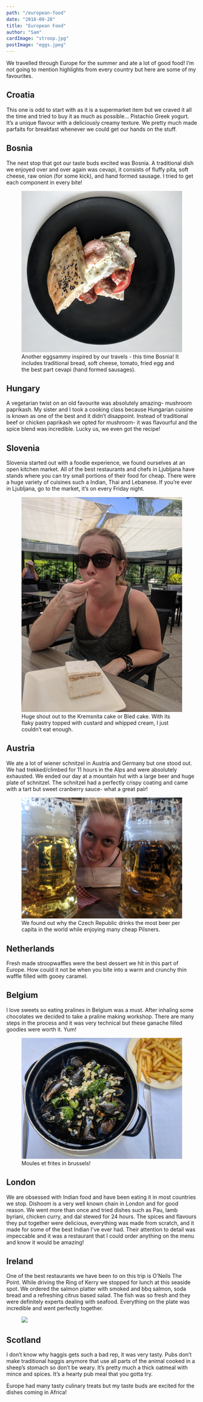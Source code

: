 ```yaml
---
path: "/european-food"
date: "2018-09-28"
title: "European Food"
author: "Sam"
cardImage: "stroop.jpg"
postImage: "eggs.jpeg"
---
```


We travelled through Europe for the summer and ate a lot of good food! I’m not going to mention highlights from every country but here are some of my favourites.

## Croatia

This one is odd to start with as it is a supermarket item but we craved it all the time and tried to buy it as much as possible… Pistachio Greek yogurt. It’s a unique flavour with a deliciously creamy texture. We pretty much made parfaits for breakfast whenever we could get our hands on the stuff.

## Bosnia

The next stop that got our taste buds excited was Bosnia. A traditional dish we enjoyed over and over again was cevapi, it consists of fluffy pita, soft cheese, raw onion (for some kick), and hand formed sausage. I tried to get each component in every bite!

<figure>
  <img src="cevapi.jpg"/>
  <figcaption>
    Another eggsammy inspired by our travels - this time Bosnia! It includes traditional bread, soft cheese, tomato, fried egg and the best part cevapi (hand formed sausages).
  </figcaption>
</figure>

## Hungary

A vegetarian twist on an old favourite was absolutely amazing- mushroom paprikash. My sister and I took a cooking class because Hungarian cuisine is known as one of the best and it didn’t disappoint. Instead of traditional beef or chicken paprikash we opted for mushroom- it was flavourful and the spice blend was incredible. Lucky us, we even got the recipe!

## Slovenia

Slovenia started out with a foodie experience, we found ourselves at an open kitchen market. All of the best restaurants and chefs in Ljubljana have stands where you can try small portions of their food for cheap. There were a huge variety of cuisines such a Indian, Thai and Lebanese. If you’re ever in Ljubljana, go to the market, it’s on every Friday night.

<figure>
  <img src="bledcake.jpg"/>
  <figcaption>
    Huge shout out to the Kremsnita cake or Bled cake. With its flaky pastry topped with custard and whipped cream, I just couldn’t eat enough.
  </figcaption>
</figure>

## Austria

We ate a lot of wiener schnitzel in Austria and Germany but one stood out. We had trekked/climbed for 11 hours in the Alps and were absolutely exhausted. We ended our day at a mountain hut with a large beer and huge plate of schnitzel. The schnitzel had a perfectly crispy coating and came with a tart but sweet cranberry sauce- what a great pair!

<figure>
  <img src="beers.jpg"/>
  <figcaption>
    We found out why the Czech Republic drinks the most beer per capita in the world while enjoying many cheap Pilsners.
  </figcaption>
</figure>

## Netherlands

Fresh made stroopwaffles were the best dessert we hit in this part of Europe. How could it not be when you bite into a warm and crunchy thin waffle filled with gooey caramel.

## Belgium

I love sweets so eating pralines in Belgium was a must. After inhaling some chocolates we decided to take a praline making workshop. There are many steps in the process and it was very technical but these ganache filled goodies were worth it. Yum!

<figure>
  <img src="mussels.jpg"/>
  <figcaption>
    Moules et frites in brussels!
  </figcaption>
</figure>

## London

We are obsessed with Indian food and have been eating it in most countries we stop. Dishoom is a very well known chain in London and for good reason. We went more than once and tried dishes such as Pau, lamb byriani, chicken curry, and dal stewed for 24 hours. The spices and flavours they put together were delicious, everything was made from scratch, and it made for some of the best Indian I've ever had. Their attention to detail was impeccable and it was a restaurant that I could order anything on the menu and know it would be amazing!

## Ireland

One of the best restaurants we have been to on this trip is O’Neils The Point. While driving the Ring of Kerry we stopped for lunch at this seaside spot. We ordered the salmon platter with smoked and bbq salmon, soda bread and a refreshing citrus based salad. The fish was so fresh and they were definitely experts dealing with seafood. Everything on the plate was incredible and went perfectly together.

<figure>
  <img src="oneills.jpg"/>
</figure>

## Scotland

I don’t know why haggis gets such a bad rep, it was very tasty. Pubs don’t make traditional haggis anymore that use all parts of the animal cooked in a sheep’s stomach so don’t be weary. It’s pretty much a thick oatmeal with mince and spices. It’s a hearty pub meal that you gotta try.

Europe had many tasty culinary treats but my taste buds are excited for the dishes coming in Africa!
